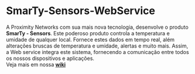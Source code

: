 # SmarTy-Sensors-WebService

A Proximity Networks com sua mais nova tecnologia, desenvolve o produto __SmarTy - Sensors__. Este poderoso produto controla a temperatura e umidade de qualquer local. Fornece estes dados em tempo real, além alterações bruscas de temperatura e umidade, alertas e muito mais. Assim, a Web service integra este sistema, fornecendo a comunicação entre todos os nossos dispositivos e aplicações. <br>
Veja mais em nossa [__wiki__](https://github.com/natons/SmarTy-Sensors-WebService/wiki)
